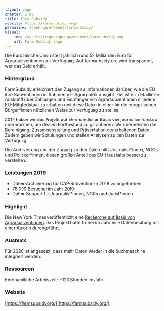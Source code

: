 ```yaml
---
layout: page
chapter: 2.08
title: Farm Subsidy
website: https://farmsubsidy.org/
permalink: /open-government/farmsubsidy/
visual:
    img: /assets/images/opengovernment/farmsubsidy.png
    alt: Farm Subsidy logo
---
```



Die Europäische Union stellt jährlich rund 59 Milliarden Euro für Agrarsubventionen zur Verfügung. Auf farmsubsidy.org wird transparent, wer das Geld erhält.

### Hintergrund

FarmSubsidy erleichtert den Zugang zu Informationen darüber, wie die EU ihre Subventionen im Rahmen der Agrarpolitik ausgibt. Ziel ist es, detaillierte Auskunft über Zahlungen und Empfänger von Agrarsubventionen in jedem EU-Mitgliedstaat zu erhalten und diese Daten in einer für die europäischen Bürger\*innen nützlichen Weise zur Verfügung zu stellen.

2017 haben wir das Projekt auf ehrenamtlicher Basis von journalismfund.eu übernommen, um dessen Fortbestand zu garantieren. Wir übernehmen die Bereinigung, Zusammenstellung und Präsentation der erhaltenen Daten. Zudem geben wir Schulungen und stellen Analysen zu den Daten zur Verfügung.

Die Archivierung und der Zugang zu den Daten hilft Journalist\*innen, NGOs und Politiker\*innen, diesen großen Anteil des EU-Haushalts besser zu verstehen.

### Leistungen 2019
* Daten-Archivierung für CAP-Subventionen 2018 vorangetrieben
* 78.000 Besucher im Jahr 2019
* Daten-Support für Journalist\*innen, NGOs und Jurist\*innen

### Highlight
Die New York Times veröffentlicht eine [Recherche auf Basis von Agrarsubventionen](https://www.nytimes.com/2019/11/03/world/europe/eu-farm-subsidy-hungary.html). Das Projekt hatte früher im Jahr eine Datenberatung mit einer Autorin durchgeführt.

### Ausblick
Für 2020 ist angesetzt, dass mehr Daten wieder in die Suchmaschine integriert werden.

### Ressourcen
Ehrenamtliche Arbeitszeit: ~120 Stunden im Jahr

### Website
[https://farmsubsidy.org/](https://farmsubsidy.org/)
